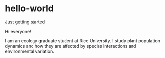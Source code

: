 # hello-world
Just getting started

Hi everyone!

I am an ecology graduate student at Rice University. I study plant population dynamics and how they are affected by species interactions and environmental variation.
